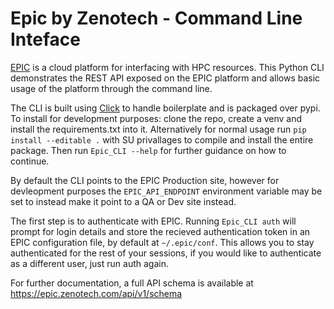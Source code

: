 # Epic by Zenotech - Command Line Inteface

[EPIC](epic.zenotech.com) is a cloud platform for interfacing with HPC resources. This Python CLI demonstrates the REST API exposed on the EPIC platform and allows basic usage of the platform through the command line.

The CLI is built using [Click](http://click.pocoo.org/6/) to handle boilerplate and is packaged over pypi. To install for development purposes: clone the repo, create a venv and install the requirements.txt into it. Alternatively for normal usage run `pip install --editable .` with SU privallages to compile and install the entire package. Then run `Epic_CLI --help` for further guidance on how to continue.

By default the CLI points to the EPIC Production site, however for devleopment purposes the `EPIC_API_ENDPOINT` environment variable may be set to instead make it point to a QA or Dev site instead.

The first step is to authenticate with EPIC. Running `Epic_CLI auth` will prompt for login details and store the recieved authentication token in an EPIC configuration file, by default at `~/.epic/conf`. This allows you to stay authenticated for the rest of your sessions, if you would like to authenticate as a different user, just run auth again.



For further documentation, a full API schema is available at https://epic.zenotech.com/api/v1/schema 
